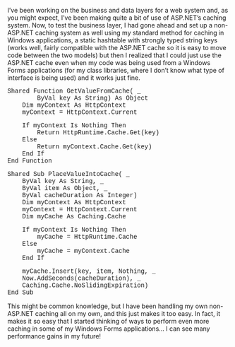 I&#8217;ve been working on the business and data layers for a web system and, as you might expect, I&#8217;ve been making quite a bit of use of ASP.NET&#8217;s caching system. Now, to test the business layer, I had gone ahead and set up a non-ASP.NET caching system as well using my standard method for caching in Windows applications, a static hashtable with strongly typed string keys (works well, fairly compatible with the ASP.NET cache so it is easy to move code between the two models) but then I realized that I could just use the ASP.NET cache even when my code was being used from a Windows Forms applications (for my class libraries, where I don&#8217;t know what type of interface is being used) and it works just fine. 

<font face="'Courier New',Courier,monospace">Shared Function GetValueFromCache( _<br />&nbsp;&nbsp;&nbsp;&nbsp;&nbsp;&nbsp;&nbsp;&nbsp;ByVal key As String) As Object<br />&nbsp;&nbsp;&nbsp;&nbsp;Dim myContext As HttpContext<br />&nbsp;&nbsp;&nbsp;&nbsp;myContext = HttpContext.Current</p> 

<p>
  &nbsp;&nbsp;&nbsp;&nbsp;If myContext Is Nothing Then<br />&nbsp;&nbsp;&nbsp;&nbsp;&nbsp;&nbsp;&nbsp;&nbsp;Return HttpRuntime.Cache.Get(key)<br />&nbsp;&nbsp;&nbsp;&nbsp;Else<br />&nbsp;&nbsp;&nbsp;&nbsp;&nbsp;&nbsp;&nbsp;&nbsp;Return myContext.Cache.Get(key)<br />&nbsp;&nbsp;&nbsp;&nbsp;End If<br />End Function
</p>

<p>
  Shared Sub PlaceValueIntoCache( _<br />&nbsp;&nbsp;&nbsp;&nbsp;ByVal key As String, _<br />&nbsp;&nbsp;&nbsp;&nbsp;ByVal item As Object, _<br />&nbsp;&nbsp;&nbsp;&nbsp;ByVal cacheDuration As Integer)<br />&nbsp;&nbsp;&nbsp;&nbsp;Dim myContext As HttpContext<br />&nbsp;&nbsp;&nbsp;&nbsp;myContext = HttpContext.Current<br />&nbsp;&nbsp;&nbsp;&nbsp;Dim myCache As Caching.Cache
</p>

<p>
  &nbsp;&nbsp;&nbsp;&nbsp;If myContext Is Nothing Then<br />&nbsp;&nbsp;&nbsp;&nbsp;&nbsp;&nbsp;&nbsp;&nbsp;myCache = HttpRuntime.Cache<br />&nbsp;&nbsp;&nbsp;&nbsp;Else<br />&nbsp;&nbsp;&nbsp;&nbsp;&nbsp;&nbsp;&nbsp;&nbsp;myCache = myContext.Cache<br />&nbsp;&nbsp;&nbsp;&nbsp;End If
</p>

<p>
  &nbsp;&nbsp;&nbsp;&nbsp;myCache.Insert(key, item, Nothing, _<br />&nbsp;&nbsp;&nbsp;&nbsp;Now.AddSeconds(cacheDuration), _<br />&nbsp;&nbsp;&nbsp;&nbsp;Caching.Cache.NoSlidingExpiration)<br />End Sub<br /></font>
</p>

<p>
  This might be common knowledge, but I have been handling my own non-ASP.NET caching all on my own, and this just makes it too easy. In fact, it makes it so easy that I started thinking of ways to perform even more caching in some of my Windows Forms applications&#8230; I can see many performance gains in my future!
</p>